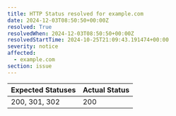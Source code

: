 ```yaml
---
title: HTTP Status resolved for example.com
date: 2024-12-03T08:50:50+00:00Z
resolved: True
resolvedWhen: 2024-12-03T08:50:50+00:00Z
resolvedStartTime: 2024-10-25T21:09:43.191474+00:00
severity: notice
affected:
  - example.com
section: issue
---
```


| Expected Statuses | Actual Status  |
|-------------------|----------------|
| 200, 301, 302 | 200 |
